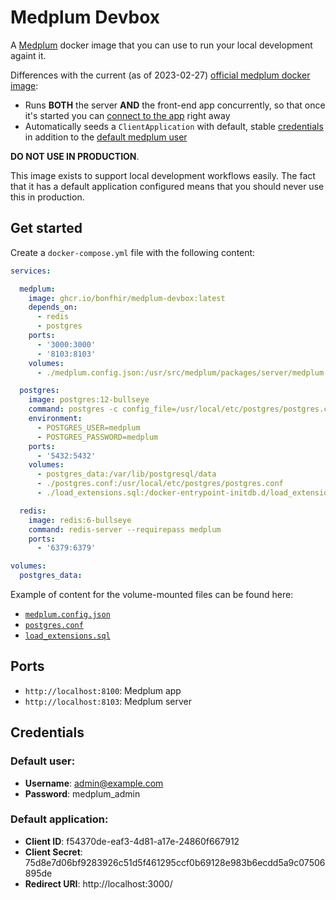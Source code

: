 # Medplum Devbox

A [Medplum](https://www.medplum.com/) docker image that you can use to run your local development againt it.

Differences with the current (as of 2023-02-27) [official medplum docker image](https://hub.docker.com/r/medplum/medplum-server):
 - Runs **BOTH** the server **AND** the front-end app concurrently, so that once it's started you can [connect to the app](http://localhost:3000) right away
 - Automatically seeds a `ClientApplication` with default, stable [credentials](#default-application) in addition to the [default medplum user](#default-user)


**DO NOT USE IN PRODUCTION**.

This image exists to support local development workflows easily. The fact that it has a default application configured
means that you should never use this in production.

## Get started

Create a `docker-compose.yml` file with the following content:

```yaml
services:

  medplum:
    image: ghcr.io/bonfhir/medplum-devbox:latest
    depends_on:
      - redis
      - postgres
    ports:
      - '3000:3000'
      - '8103:8103'
    volumes:
      - ./medplum.config.json:/usr/src/medplum/packages/server/medplum.config.json

  postgres:
    image: postgres:12-bullseye
    command: postgres -c config_file=/usr/local/etc/postgres/postgres.conf
    environment:
      - POSTGRES_USER=medplum
      - POSTGRES_PASSWORD=medplum
    ports:
      - '5432:5432'
    volumes: 
      - postgres_data:/var/lib/postgresql/data
      - ./postgres.conf:/usr/local/etc/postgres/postgres.conf
      - ./load_extensions.sql:/docker-entrypoint-initdb.d/load_extensions.sql

  redis:
    image: redis:6-bullseye
    command: redis-server --requirepass medplum
    ports:
      - '6379:6379'

volumes:
  postgres_data:
```

Example of content for the volume-mounted files can be found here:
 - [`medplum.config.json`](https://github.com/bonfhir/medplum-devbox/blob/main/medplum/medplum.config.json)
 - [`postgres.conf`](https://github.com/bonfhir/medplum-devbox/blob/main/postgres/postgres.conf)
 - [`load_extensions.sql`](https://github.com/bonfhir/medplum-devbox/blob/main/postgres/load_extensions.sql)

## Ports

- `http://localhost:8100`: Medplum app
- `http://localhost:8103`: Medplum server

## Credentials

### Default user:

- **Username**: admin@example.com
- **Password**: medplum_admin

### Default application:

- **Client ID**: f54370de-eaf3-4d81-a17e-24860f667912
- **Client Secret**: 75d8e7d06bf9283926c51d5f461295ccf0b69128e983b6ecdd5a9c07506895de
- **Redirect URI**: http://localhost:3000/

